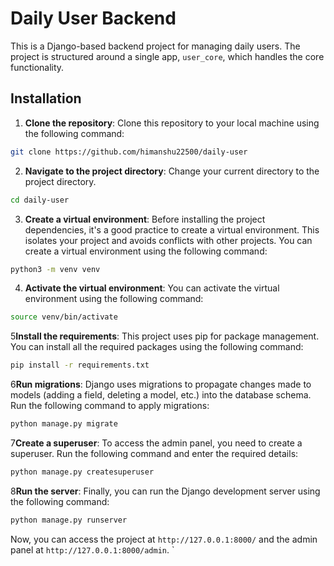 # Daily User Backend

This is a Django-based backend project for managing daily users. The project is structured around a single app, `user_core`, which handles the core functionality.

## Installation

1. **Clone the repository**: Clone this repository to your local machine using the following command:

```bash
git clone https://github.com/himanshu22500/daily-user
```

2. **Navigate to the project directory**: Change your current directory to the project directory.

```bash
cd daily-user
```

3. **Create a virtual environment**: Before installing the project dependencies, it's a good practice to create a virtual environment. This isolates your project and avoids conflicts with other projects. You can create a virtual environment using the following command:

```bash
python3 -m venv venv
```

4. **Activate the virtual environment**: You can activate the virtual environment using the following command:

```bash
source venv/bin/activate
```

5**Install the requirements**: This project uses pip for package management. You can install all the required packages using the following command:

```bash
pip install -r requirements.txt
```

6**Run migrations**: Django uses migrations to propagate changes made to models (adding a field, deleting a model, etc.) into the database schema. Run the following command to apply migrations:

```bash
python manage.py migrate
```

7**Create a superuser**: To access the admin panel, you need to create a superuser. Run the following command and enter the required details:

```bash
python manage.py createsuperuser
```

8**Run the server**: Finally, you can run the Django development server using the following command:

```bash
python manage.py runserver
```

Now, you can access the project at `http://127.0.0.1:8000/` and the admin panel at `http://127.0.0.1:8000/admin`.
`
